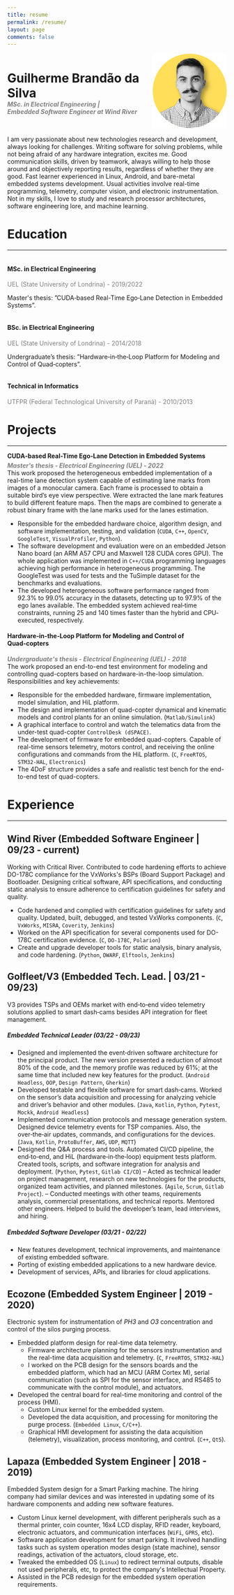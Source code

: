 ```yaml
---
title: resume
permalink: /resume/
layout: page
comments: false
---
```


<style>
    .container {
        overflow: auto;
    }

    .image-container {
        float: right;
        margin-left: 10px;
        margin-bottom: 0;
        margin-top: 0;
    }

    .name {
        margin-bottom: 0;
    }

    .subtitle {
        margin-top: 0;
        margin-bottom: 5px;
    }

    .gray-text {
        color: gray;
        margin: 0;
    }
</style>

<div class="container">
    <div class="image-container">
        <img src="/assets/img/profile.png" alt="Image Description" width="170">
    </div>
    <div>
        <h1 class="name">Guilherme Brandão da Silva</h1>
        <h5 class="subtitle">
            <p class="gray-text">MSc. in Electrical Engineering |</p>
            <p class="gray-text">Embedded Software Engineer at Wind River</p>
        </h5>
    </div>
</div>

I am very passionate about new technologies research and development, always looking for challenges. Writing software for solving problems, while not being afraid of any hardware integration, excites me. Good communication skills, driven by teamwork, always willing to help those around and objectively reporting results, regardless of whether they are good. Fast learner experienced in Linux, Android, and bare-metal embedded systems development. Usual activities involve real-time programming, telemetry, computer vision, and electronic instrumentation.
Not in my skills, I love to study and research processor architectures, software engineering lore, and machine learning.

# Education

---
<div>
<div class="container">
    <h4> MSc. in Electrical Engineering </h4>
    <p class="gray-text">UEL (State University of Londrina) - 2019/2022</p>
    <p>Master's thesis: ”CUDA‐based Real-Time Ego‐Lane Detection in Embedded Systems”.</p>
</div>

<div class="container">
    <h4> BSc. in Electrical Engineering </h4>
    <p class="gray-text">UEL (State University of Londrina) - 2014/2018</p>
    <p>Undergraduate’s thesis: ”Hardware‐in‐the‐Loop Platform for Modeling and Control of Quad‐copters”.</p>
</div>

<div class="container">
    <h4> Technical in Informatics </h4>
    <p class="gray-text">UTFPR (Federal Technological University of Paraná) - 2010/2013</p>
</div>
</div>

# Projects
---
<div>
    <h4 class="subtitle">CUDA‑based Real-Time Ego‑Lane Detection in Embedded Systems</h4>
    <h5 class="gray-text">Master's thesis - Electrical Engineering (UEL) - 2022</h5>
</div>
This work proposed the heterogeneous embedded implementation of a real-time lane detection system capable of estimating lane marks from images of a monocular camera. Each frame is processed to obtain a suitable bird’s eye view perspective. Were extracted the lane mark features to build different feature maps. Then the maps are combined to generate a robust binary frame with the lane marks used for the lanes estimation.

- Responsible for the embedded hardware choice, algorithm design, and software implementation, testing, and validation (`CUDA`, `C++`, `OpenCV`, `GoogleTest`, `VisualProfiler`, `Python`).
- The software development and evaluation were on an embedded Jetson Nano board (an ARM A57 CPU and Maxwell 128 CUDA cores GPU). The whole application was implemented in `C++/CUDA` programming languages achieving high performance in heterogeneous programming. The GoogleTest was used for tests and the TuSimple dataset for the benchmarks and evaluations.
- The developed heterogeneous software performance ranged from 92.3% to 99.0% accuracy in the datasets, detecting up to 97.9% of the ego lanes available. The embedded system achieved real‐time constraints, running 25 and 140 times faster than the hybrid and CPU‐executed, respectively.

<div>
    <h4>Hardware‑in‑the‑Loop Platform for Modeling and Control of Quad‑copters</h4>
    <h5 class="gray-text">Undergraduate's thesis - Electrical Engineering (UEL) - 2018</h5>
</div>
The work proposed an end-to-end test environment for modeling and controlling quad-copters based on hardware-in-the-loop simulation.
Responsibilities and key achievements:

- Responsible for the embedded hardware, firmware implementation, model simulation, and HiL platform.
- The design and implementation of quad-copter dynamical and kinematic models and control plants for an online simulation. (`Matlab/Simulink`)
- A graphical interface to control and watch the telematics data from the under-test quad-copter `ControlDesk (dSPACE)`.
- The development of firmware for embedded quad-copters. Capable of real-time sensors telemetry, motors control, and receiving the online configurations and commands from the HiL platform. (`C`, `FreeRTOS`, `STM32-HAL`, `Electronics`)
- The 4DoF structure provides a safe and realistic test bench for the end-to-end test of quad-copters.

# Experience
---
## Wind River (Embedded Software Engineer | 09/23 - current)
Working with Critical River.
Contributed to code hardening efforts to achieve DO-178C compliance for the VxWorks's BSPs (Board Support Package) and Bootloader. Designing critical software, API specifications, and conducting static analysis to ensure adherence to certification guidelines for safety and quality.
- Code hardened and complied with certification guidelines for safety and quality. Updated, built, debugged, and tested VxWorks components. (`C`, `VxWorks`, `MISRA`, `Coverity`, `Jenkins`)
- Worked on the API specification for several components used for DO-178C certification evidence. (`C`, `DO-178C`, `Polarion`)
- Create and upgrade developer tools for static analysis, binary analysis, and code hardening. (`Python`, `DWARF`, `Elftools`, `Jenkins`)
    
## Golfleet/V3 (Embedded Tech. Lead. | 03/21 - 09/23)
V3 provides TSPs and OEMs market with end‑to‑end video telemetry solutions applied to smart dash‑cams besides API integration for fleet management.
##### Embedded Technical Leader (03/22 - 09/23)
- Designed and implemented the event‑driven software architecture for the principal product. The new version presented a
reduction of almost 80% of the code, and the memory profile was reduced by 61%; at the same time that included new key features for the product. (`Android Headless`, `OOP`, `Design Pattern`, `Gherkin`)
- Developed testable and flexible software for smart dash‑cams. Worked on the sensor’s data acquisition and processing for analyzing vehicle and driver’s behavior and other modules.  (`Java`, `Kotlin`, `Python`, `Pytest`, `Mockk`, `Android Headless`)
- Implemented communication protocols and message generation system. Designed device telemetry events for TSP companies. Also, the over‑the‑air updates, commands, and configurations for the devices. (`Java`, `Kotlin`, `ProtoBuffer`, `AWS`, `UDP`, `MQTT`)
- Designed the Q&A process and tools. Automated CI/CD pipeline, the end‑to‑end, and HiL (hardware‑in‑the‑loop) equipment tests platform. Created tools, scripts, and software integration for analysis and deployment. (`Python`, `Pytest`, `Gitlab CI/CD`)
– Acted as technical leader on project management, research on new technologies for the products, organized team activities, and planned milestones. (`Agile`, `Scrum`, `Gitlab Project`).
– Conducted meetings with other teams, requirements analysis, commercial presentations, and technical reports. Mentored other engineers. Helped to build the developer’s team, lead interviews, and hiring.

    
##### Embedded Software Developer (03/21 - 02/22)
- New features development, technical improvements, and maintenance of existing embedded software.
- Porting of existing embedded applications to a new hardware device.
- Development of services, APIs, and libraries for cloud applications.


## Ecozone (Embedded System Engineer | 2019 - 2020)
Electronic system for instrumentation of *PH3* and *O3* concentration and control of the silos purging process.     
- Embedded platform design for real-time data telemetry.
    - Firmware architecture planning for the sensors instrumentation and the real-time data acquisition and telemetry. (`C`, `FreeRTOS`, `STM32-HAL`)
    - I worked on the PCB design for the sensors boards and the embedded platform, which had an MCU (ARM Cortex M), serial communication (such as SPI for the sensor interface, and RS485 to communicate with the control module), and actuators.
- Developed the central board for real-time monitoring and control of the process (HMI).
    - Custom Linux kernel for the embedded system.
    - Developed the data acquisition, and processing for monitoring the purge process. (`Embedded Linux`, `C/C++`).
    - Graphical HMI development for assisting the data acquisition (telemetry), visualization, process monitoring, and control. (`C++`, `Qt5`).
    

## Lapaza (Embedded System Engineer | 2018 - 2019)

Embedded System design for a Smart Parking machine. The hiring company had similar devices and was interested in updating some of its hardware components and adding new software features.

- Custom Linux kernel development, with different peripherals such as a thermal printer, coin counter, 16x4 LCD display, RFID reader, keyboard, electronic actuators, and communication interfaces (`WiFi`, `GPRS`, etc).
- Software application development for smart parking. It involved handling tasks such as system operation modes design (state machine), sensor readings, activation of the actuators, cloud storage, etc.
- Tweaked the embedded OS (`Linux`) to redirect terminal outputs, disable not used peripherals, etc, to protect the company's Intellectual Property.
- Assisted in the PCB redesign for the embedded system operation requirements.

